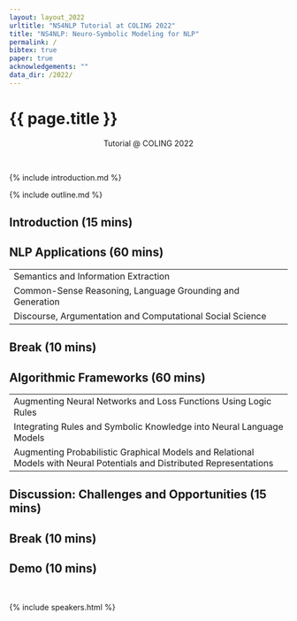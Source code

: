 ```yaml
---
layout: layout_2022
urltitle: "NS4NLP Tutorial at COLING 2022"
title: "NS4NLP: Neuro-Symbolic Modeling for NLP"
permalink: /
bibtex: true
paper: true
acknowledgements: ""
data_dir: /2022/
---
```


<a class="anchor" id="intro"></a>
# {{ page.title }}

<p style="text-align: center;">
Tutorial @ COLING 2022
</p>
<br />

{% include introduction.md %}

<!-- Schedule stuff -->

<a class="anchor" id="outline"></a>
{% include outline.md %}

<div class="row">
  <h2>Introduction (15 mins)</h2>
  <h2>NLP Applications (60 mins)</h2>
  <div class="col-xs-12"><a class="anchor" id="dates"></a>
    <table class="table table-striped">
      <tbody>
        <tr>
          <td>Semantics and Information Extraction</td>
	      </tr>
        <tr>
          <td>Common-Sense Reasoning, Language Grounding and Generation</td>
        </tr>
        <tr>
          <td>Discourse, Argumentation and Computational Social Science</td>
        </tr>
      </tbody>
    </table>
  </div>
  <h2>Break (10 mins)</h2>
  <h2>Algorithmic Frameworks (60 mins)</h2>
  <div class="col-xs-12"><a class="anchor" id="dates"></a>
    <table class="table table-striped">
      <tbody>
        <tr>
          <td>Augmenting Neural Networks and Loss Functions Using Logic Rules</td>
        </tr>
        <tr>
          <td>Integrating Rules and Symbolic Knowledge into Neural
          Language Models</td>
	      </tr>
        <tr>
          <td>Augmenting Probabilistic Graphical Models and Relational Models with Neural Potentials and Distributed Representations</td>
        </tr>
      </tbody>
    </table>
  </div>
  <h2>Discussion: Challenges and Opportunities (15 mins)</h2>
  <h2>Break (10 mins)</h2>
  <h2>Demo (10 mins)</h2>
</div><br>

<!-- Speakers -->

<a class="anchor" id="speakers"></a>

{% include speakers.html %}



